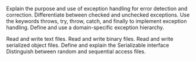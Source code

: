 Explain the purpose and use of exception handling for error detection and correction.
Differentiate between checked and unchecked exceptions.
Use the keywords throws, try, throw, catch, and finally to implement exception handling.
Define and use a domain-specific exception hierarchy.

Read and write text files.
Read and write binary files.
Read and write serialized object files.
Define and explain the Serializable interface
Distinguish between random and sequential access files.
